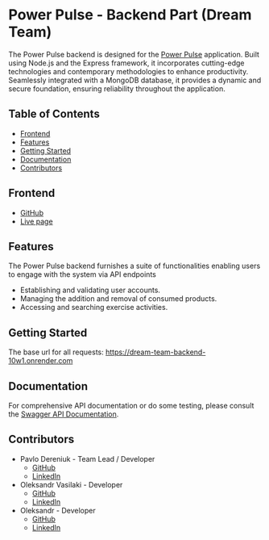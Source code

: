 # Power Pulse - Backend Part (Dream Team)

The Power Pulse backend is designed for the [Power Pulse](https://bogdanluckyman.github.io/DreamTeam/) application. Built using Node.js and the Express framework, it incorporates cutting-edge technologies and contemporary methodologies to enhance productivity. Seamlessly integrated with a MongoDB database, it provides a dynamic and secure foundation, ensuring reliability throughout the application.

## Table of Contents

- [Frontend](#frontend)
- [Features](#features)
- [Getting Started](#getting-started)
- [Documentation](#documentation)
- [Contributors](#contributors)

## Frontend 

- [GitHub](https://github.com/bogdanluckyman/DreamTeam)
- [Live page](https://bogdanluckyman.github.io/DreamTeam/)

## Features

The Power Pulse backend furnishes a suite of functionalities enabling users to engage with the system via API endpoints 

- Establishing and validating user accounts.
- Managing the addition and removal of consumed products.
- Accessing and searching exercise activities.

## Getting Started

The base url for all requests: https://dream-team-backend-10w1.onrender.com

## Documentation 

For comprehensive API documentation or do some testing, please consult the [Swagger API Documentation](https://dream-team-backend-10w1.onrender.com/api-docs/).

## Contributors

- Pavlo Dereniuk - Team Lead / Developer
    * [GitHub](https://github.com/PavloDereniuk)
    * [LinkedIn](https://www.linkedin.com/in/pavlo-dereniuk-507336154/)
- Oleksandr Vasilaki - Developer
    * [GitHub](https://github.com/AVasilaki)
    * [LinkedIn]()
- Oleksandr - Developer
    * [GitHub](https://github.com/fhlare)
    * [LinkedIn]()